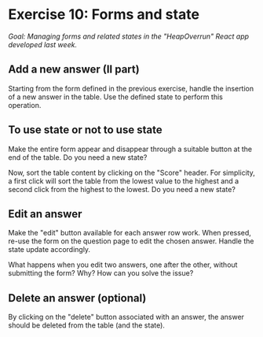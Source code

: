 # Exercise 10: Forms and state

_Goal: Managing forms and related states in the "HeapOverrun" React app developed last week._

## Add a new answer (II part)

Starting from the form defined in the previous exercise, handle the insertion of a new answer in the table. Use the defined state to perform this operation.

## To use state or not to use state

Make the entire form appear and disappear through a suitable button at the end of the table. Do you need a new state?

Now, sort the table content by clicking on the "Score" header. For simplicity, a first click will sort the table from the lowest value to the highest and a second click from the highest to the lowest. Do you need a new state?

## Edit an answer

Make the "edit" button available for each answer row work. When pressed, re-use the form on the question page to edit the chosen answer. Handle the state update accordingly.

What happens when you edit two answers, one after the other, without submitting the form? Why? How can you solve the issue?

## Delete an answer (optional)

By clicking on the "delete" button associated with an answer, the answer should be deleted from the table (and the state).
